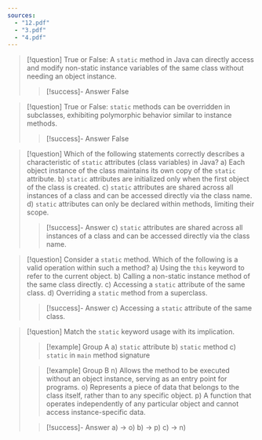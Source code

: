 ```yaml
---
sources:
  - "12.pdf"
  - "3.pdf"
  - "4.pdf"
---
```

> [!question] True or False: A `static` method in Java can directly access and modify non-static instance variables of the same class without needing an object instance.
>> [!success]- Answer
>> False

> [!question] True or False: `static` methods can be overridden in subclasses, exhibiting polymorphic behavior similar to instance methods.
>> [!success]- Answer
>> False

> [!question] Which of the following statements correctly describes a characteristic of `static` attributes (class variables) in Java?
> a) Each object instance of the class maintains its own copy of the `static` attribute.
> b) `static` attributes are initialized only when the first object of the class is created.
> c) `static` attributes are shared across all instances of a class and can be accessed directly via the class name.
> d) `static` attributes can only be declared within methods, limiting their scope.
>> [!success]- Answer
>> c) `static` attributes are shared across all instances of a class and can be accessed directly via the class name.

> [!question] Consider a `static` method. Which of the following is a valid operation within such a method?
> a) Using the `this` keyword to refer to the current object.
> b) Calling a non-static instance method of the same class directly.
> c) Accessing a `static` attribute of the same class.
> d) Overriding a `static` method from a superclass.
>> [!success]- Answer
>> c) Accessing a `static` attribute of the same class.

> [!question] Match the `static` keyword usage with its implication.
>> [!example] Group A
>> a) `static` attribute
>> b) `static` method
>> c) `static` in `main` method signature
>
>> [!example] Group B
>> n) Allows the method to be executed without an object instance, serving as an entry point for programs.
>> o) Represents a piece of data that belongs to the class itself, rather than to any specific object.
>> p) A function that operates independently of any particular object and cannot access instance-specific data.
>
>> [!success]- Answer
>> a) -> o)
>> b) -> p)
>> c) -> n)
